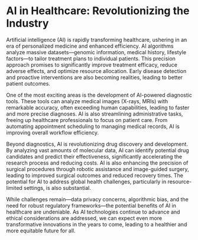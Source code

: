 # AI in Healthcare: Revolutionizing the Industry

Artificial intelligence (AI) is rapidly transforming healthcare, ushering in an era of personalized medicine and enhanced efficiency. AI algorithms analyze massive datasets—genomic information, medical history, lifestyle factors—to tailor treatment plans to individual patients. This precision approach promises to significantly improve treatment efficacy, reduce adverse effects, and optimize resource allocation.  Early disease detection and proactive interventions are also becoming realities, leading to better patient outcomes.

One of the most exciting areas is the development of AI-powered diagnostic tools.  These tools can analyze medical images (X-rays, MRIs) with remarkable accuracy, often exceeding human capabilities, leading to faster and more precise diagnoses.  AI is also streamlining administrative tasks, freeing up healthcare professionals to focus on patient care.  From automating appointment scheduling to managing medical records, AI is improving overall workflow efficiency.

Beyond diagnostics, AI is revolutionizing drug discovery and development. By analyzing vast amounts of molecular data, AI can identify potential drug candidates and predict their effectiveness, significantly accelerating the research process and reducing costs.  AI is also enhancing the precision of surgical procedures through robotic assistance and image-guided surgery, leading to improved surgical outcomes and reduced recovery times.  The potential for AI to address global health challenges, particularly in resource-limited settings, is also substantial.

While challenges remain—data privacy concerns, algorithmic bias, and the need for robust regulatory frameworks—the potential benefits of AI in healthcare are undeniable.  As AI technologies continue to advance and ethical considerations are addressed, we can expect even more transformative innovations in the years to come, leading to a healthier and more equitable future for all.
```
